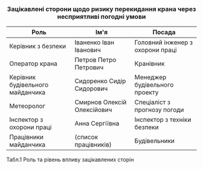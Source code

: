 <h3 style="text-align: center;">Зацікавлені сторони щодо ризику перекидання крана через несприятливі погодні умови</h3>

| Роль                          | Ім'я                     | Посада                                 |
|-------------------------------|--------------------------|----------------------------------------|
| Керівник з безпеки             | Іваненко Іван Іванович    | Головний інженер з охорони праці       |
| Оператор крана                 | Петров Петро Петрович     | Кранівник                             |
| Керівник будівельного майданчика| Сидоренко Сидір Сидорович| Менеджер будівельного проекту          |
| Метеоролог                     | Смирнов Олексій Олексійович | Спеціаліст з прогнозу погоди           |
| Інспектор з охорони праці      | Анна Сергіївна            | Інспектор з техніки безпеки            |
| Працівники майданчика          | (список працівників)      | Будівельники                          |

Табл.1 Роль та рівень впливу зацікавлених сторін
